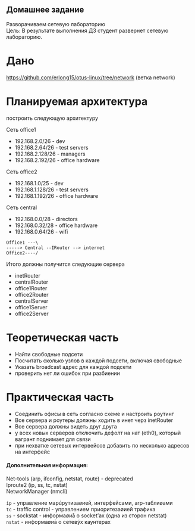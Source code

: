 ## Домашнее задание
Разворачиваем сетевую лабораторию  
Цель: В результате выполнения ДЗ студент развернет сетевую лабораторию.  
# Дано
https://github.com/erlong15/otus-linux/tree/network
(ветка network)
# Планируемая архитектура
построить следующую архитектуру

Сеть office1
- 192.168.2.0/26 - dev
- 192.168.2.64/26 - test servers
- 192.168.2.128/26 - managers
- 192.168.2.192/26 - office hardware

Сеть office2
- 192.168.1.0/25 - dev
- 192.168.1.128/26 - test servers
- 192.168.1.192/26 - office hardware


Сеть central
- 192.168.0.0/28 - directors
- 192.168.0.32/28 - office hardware
- 192.168.0.64/26 - wifi

```
Office1 ---\
-----> Central --IRouter --> internet
Office2----/
```
Итого должны получится следующие сервера
- inetRouter
- centralRouter
- office1Router
- office2Router
- centralServer
- office1Server
- office2Server

# Теоретическая часть
- Найти свободные подсети
- Посчитать сколько узлов в каждой подсети, включая свободные
- Указать broadcast адрес для каждой подсети
- проверить нет ли ошибок при разбиении

# Практическая часть
- Соединить офисы в сеть согласно схеме и настроить роутинг
- Все сервера и роутеры должны ходить в инет черз inetRouter
- Все сервера должны видеть друг друга
- у всех новых серверов отключить дефолт на нат (eth0), который вагрант поднимает для связи
- при нехватке сетевых интервейсов добавить по несколько адресов на интерфейс








#### Дополнительная информация:  
Net-tools (arp, ifconfig, netstat, route) - deprecated  
Iproute2 (ip, ss, tc, nstat)  
NetworkManager (nmcli)  
  
`ip` - управление марúрутизаøией, интерфейсами, arp-таблиøами  
`tc` - traffic control - управлением приоритезаøией трафика  
`ss` - sockstat - информаøиā о socket’ах (одна из сторон netstat)  
`nstat` - информаøиā о сетевýх каунтерах  
